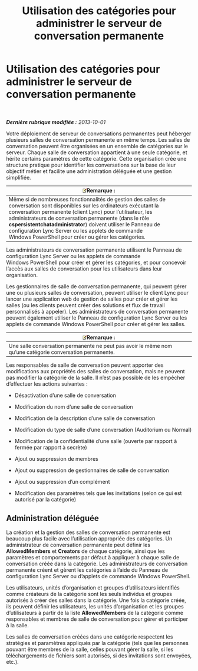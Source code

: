 ﻿---
title: Utilisation des catégories pour administrer le serveur de conversation permanente
TOCTitle: Utilisation des catégories pour administrer le serveur de conversation permanente
ms:assetid: dfcb3ad1-da90-467e-b08c-f4e68673b7b5
ms:mtpsurl: https://technet.microsoft.com/fr-fr/library/Gg398988(v=OCS.15)
ms:contentKeyID: 49299076
ms.date: 05/20/2016
mtps_version: v=OCS.15
ms.translationtype: HT
---

# Utilisation des catégories pour administrer le serveur de conversation permanente

 

_**Dernière rubrique modifiée :** 2013-10-01_

Votre déploiement de serveur de conversations permanentes peut héberger plusieurs salles de conversation permanente en même temps. Les salles de conversation peuvent être organisées en un ensemble de catégories sur le serveur. Chaque salle de conversation appartient à une seule catégorie, et hérite certains paramètres de cette catégorie. Cette organisation crée une structure pratique pour identifier les conversations sur la base de leur objectif métier et facilite une administration déléguée et une gestion simplifiée.

<table>
<thead>
<tr class="header">
<th><img src="images/Gg398920.note(OCS.15).gif" title="note" alt="note" />Remarque :</th>
</tr>
</thead>
<tbody>
<tr class="odd">
<td>Même si de nombreuses fonctionnalités de gestion des salles de conversation sont disponibles sur les ordinateurs exécutant la conversation permanente (client Lync) pour l’utilisateur, les administrateurs de conversation permanente (dans le rôle <strong>cspersistentchatadministrator</strong>) doivent utiliser le Panneau de configuration Lync Server ou les applets de commande Windows PowerShell pour créer ou gérer les catégories.</td>
</tr>
</tbody>
</table>


Les administrateurs de conversation permanente utilisent le Panneau de configuration Lync Server ou les applets de commande Windows PowerShell pour créer et gérer les catégories, et pour concevoir l’accès aux salles de conversation pour les utilisateurs dans leur organisation.

Les gestionnaires de salle de conversation permanente, qui peuvent gérer une ou plusieurs salles de conversation, peuvent utiliser le client Lync pour lancer une application web de gestion de salles pour créer et gérer les salles (ou les clients peuvent créer des solutions et flux de travail personnalisés à appeler). Les administrateurs de conversation permanente peuvent également utiliser le Panneau de configuration Lync Server ou les applets de commande Windows PowerShell pour créer et gérer les salles.

<table>
<thead>
<tr class="header">
<th><img src="images/Gg398920.note(OCS.15).gif" title="note" alt="note" />Remarque :</th>
</tr>
</thead>
<tbody>
<tr class="odd">
<td>Une salle conversation permanente ne peut pas avoir le même nom qu’une catégorie conversation permanente.</td>
</tr>
</tbody>
</table>


Les responsables de salle de conversation peuvent apporter des modifications aux propriétés des salles de conversation, mais ne peuvent pas modifier la catégorie de la salle. Il n’est pas possible de les empêcher d’effectuer les actions suivantes :

  - Désactivation d’une salle de conversation

  - Modification du nom d’une salle de conversation

  - Modification de la description d’une salle de conversation

  - Modification du type de salle d’une conversation (Auditorium ou Normal)

  - Modification de la confidentialité d’une salle (ouverte par rapport à fermée par rapport à secrète)

  - Ajout ou suppression de membres

  - Ajout ou suppression de gestionnaires de salle de conversation

  - Ajout ou suppression d’un complément

  - Modification des paramètres tels que les invitations (selon ce qui est autorisé par la catégorie)

## Administration déléguée

La création et la gestion des salles de conversation permanente est beaucoup plus facile avec l’utilisation appropriée des catégories. Un administrateur de conversation permanente peut définir les **AllowedMembers** et **Creators** de chaque catégorie, ainsi que les paramètres et comportements par défaut à appliquer à chaque salle de conversation créée dans la catégorie. Les administrateurs de conversation permanente créent et gèrent les catégories à l’aide du Panneau de configuration Lync Server ou d’applets de commande Windows PowerShell.

Les utilisateurs, unités d’organisation et groupes d’utilisateurs identifiés comme créateurs de la catégorie sont les seuls individus et groupes autorisés à créer des salles dans la catégorie. Une fois la catégorie créée, ils peuvent définir les utilisateurs, les unités d’organisation et les groupes d’utilisateurs à partir de la liste **AllowedMembers** de la catégorie comme responsables et membres de salle de conversation pour gérer et participer à la salle.

Les salles de conversation créées dans une catégorie respectent les stratégies et paramètres appliqués par la catégorie (tels que les personnes pouvant être membres de la salle, celles pouvant gérer la salle, si les téléchargements de fichiers sont autorisés, si des invitations sont envoyées, etc.).

